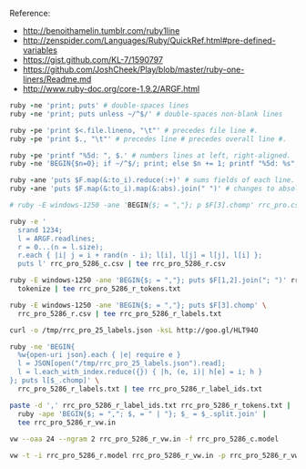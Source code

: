 Reference:
* http://benoithamelin.tumblr.com/ruby1line
* http://zenspider.com/Languages/Ruby/QuickRef.html#pre-defined-variables
* https://gist.github.com/KL-7/1590797
* https://github.com/JoshCheek/Play/blob/master/ruby-one-liners/Readme.md
* http://www.ruby-doc.org/core-1.9.2/ARGF.html

```ruby
ruby -ne 'print; puts' # double-spaces lines
ruby -ne 'print; puts unless ~/^$/' # double-spaces non-blank lines

ruby -pe 'print $<.file.lineno, "\t"' # precedes file line #.
ruby -pe 'print $., "\t"' # precedes line # precedes overall line #.

ruby -pe 'printf "%5d: ", $.' # numbers lines at left, right-aligned.
ruby -ne 'BEGIN{$n=0}; if ~/^$/; print; else $n += 1; printf "%5d: %s", $n, $_; end' # numbers non-blank lines.

ruby -ane 'puts $F.map(&:to_i).reduce(:+)' # sums fields of each line.
ruby -ane 'puts $F.map(&:to_i).map(&:abs).join(" ")' # changes to absolute values.

```

```bash
# ruby -E windows-1250 -ane 'BEGIN{$; = ","}; p $F[3].chomp' rrc_pro.csv | sort -f | uniq | tee rrc_pro_labels.json

ruby -e '
  srand 1234;
  l = ARGF.readlines; 
  r = 0...(n = l.size);
  r.each { |i| j = i + rand(n - i); l[i], l[j] = l[j], l[i] };
  puts l' rrc_pro_5286_c.csv | tee rrc_pro_5286_r.csv

ruby -E windows-1250 -ane 'BEGIN{$; = ","}; puts $F[1,2].join("; ")' rrc_pro_5286_r.csv |
  tokenize | tee rrc_pro_5286_r_tokens.txt

ruby -E windows-1250 -ane 'BEGIN{$; = ","}; puts $F[3].chomp' \
  rrc_pro_5286_r.csv | tee rrc_pro_5286_r_labels.txt

curl -o /tmp/rrc_pro_25_labels.json -ksL http://goo.gl/HLT94O

ruby -ne 'BEGIN{
  %w{open-uri json}.each { |e| require e }
  l = JSON[open("/tmp/rrc_pro_25_labels.json").read];
  l = l.each_with_index.reduce({}) { |h, (e, i)| h[e] = i; h }
}; puts l[$_.chomp]' \
  rrc_pro_5286_r_labels.txt | tee rrc_pro_5286_r_label_ids.txt

paste -d ',' rrc_pro_5286_r_label_ids.txt rrc_pro_5286_r_tokens.txt |
  ruby -ape 'BEGIN{$; = ","; $, = " | "}; $_ = $_.split.join' |
  tee rrc_pro_5286_r_vw.in
  
vw --oaa 24 --ngram 2 rrc_pro_5286_r_vw.in -f rrc_pro_5286_c.model

vw -t -i rrc_pro_5286_r.model rrc_pro_5286_r_vw.in -p rrc_pro_5286_r_vw.out
```
